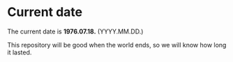 # Current date

The current date is **1976.07.18.** (YYYY.MM.DD.)

This repository will be good when the world ends, so we will know how long it lasted.